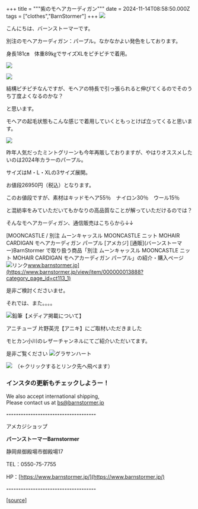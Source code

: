 +++
title = """紫のモヘアカーディガン"""
date = 2024-11-14T08:58:50.000Z
tags = ["clothes","BarnStormer"]
+++
[![](https://stat.ameba.jp/user_images/20231023/16/barnstormer-go/b2/03/p/o0420015015354743273.png)](https://ameblo.jp/barnstormer-go/entry-12825670498.html)

こんにちは、バーンストーマーです。

別注のモヘアカーディガン：パープル。なかなかよい発色をしております。

身長181㎝　体重89㎏でサイズXLをピチピチで着用。

[![](https://stat.ameba.jp/user_images/20241114/17/barnstormer-go/cc/c3/j/o0466070015509954253.jpg)](https://stat.ameba.jp/user_images/20241114/17/barnstormer-go/cc/c3/j/o0466070015509954253.jpg)

[![](https://stat.ameba.jp/user_images/20241114/17/barnstormer-go/2c/bb/j/o0466070015509954254.jpg)](https://stat.ameba.jp/user_images/20241114/17/barnstormer-go/2c/bb/j/o0466070015509954254.jpg)

結構ピチピチなんですが、モヘアの特長で引っ張られると伸びてくるのでそのうち丁度よくなるのかな？

と思います。

モヘアの起毛状態もこんな感じで着用していくともっとけば立ってくると思います。

[![](https://stat.ameba.jp/user_images/20241114/17/barnstormer-go/ea/d7/j/o0466070015509954257.jpg)](https://stat.ameba.jp/user_images/20241114/17/barnstormer-go/ea/d7/j/o0466070015509954257.jpg)

昨年人気だったミントグリーンも今年再販しておりますが、やはりオススメしたいのは2024年カラーのパープル。

サイズはM・L・XLの3サイズ展開。

お値段26950円（税込）となります。

このお値段ですが、素材はキッドモヘア55％　ナイロン30％　ウール15％

と混紡率をみていただいてもかなりの高品質なことが解っていただけるのでは？

そんなモヘアカーディガン、通信販売はこちらから↓↓

[MOONCASTLE / 別注 ムーンキャッスル MOONCASTLE ニット MOHAIR CARDIGAN モヘアカーディガン パープル \[アメカジ\] \[通販\](バーンストーマー)BarnStormer で取り扱う商品「別注 ムーンキャッスル MOONCASTLE ニット MOHAIR CARDIGAN モヘアカーディガン パープル」の紹介・購入ページ![リンク](https://c.stat100.ameba.jp/ameblo/symbols/v3.20.0/svg/gray/editor_link.svg)www.barnstormer.jp](https://www.barnstormer.jp/view/item/000000013888?category_page_id=ct113_1)

是非ご検討くださいませ。

それでは、また。。。。

![鉛筆](https://stat100.ameba.jp/blog/ucs/img/char/char3/519.png)【メディア掲載について】

アニチューブ 片野英児【アニキ】にご取材いただきました

モヒカン小川のレザーチャンネルにてご紹介いただいてます。

是非ご覧ください ![グラサンハート](https://stat100.ameba.jp/blog/ucs/img/char/char3/148.png)

[![](https://stat.ameba.jp/user_images/20230412/16/barnstormer-go/6a/23/p/o0108010815269242493.png)](https://www.instagram.com/barnstormer_daily/)　（←クリックするとリンク先へ飛べます）

### インスタの更新もチェックしようー！

We also accept international shipping,  
Please contact us at bs@barnstormer.jp

**\-------------------------------------**

アメカジショップ

**バーンストーマーBarnstormer**

静岡県御殿場市御殿場17

TEL：0550-75-7755

HP：[https://www.barnstormer.jp/](https://www.barnstormer.jp/)

**\-------------------------------------**

[[source]](https://ameblo.jp/barnstormer-go/entry-12875005453.html)
